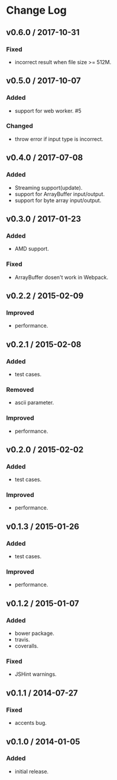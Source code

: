 # Change Log

## v0.6.0 / 2017-10-31
### Fixed
- incorrect result when file size >= 512M.

## v0.5.0 / 2017-10-07
### Added
- support for web worker. #5

### Changed
- throw error if input type is incorrect.

## v0.4.0 / 2017-07-08
### Added
- Streaming support(update).
- support for ArrayBuffer input/output.
- support for byte array input/output.

## v0.3.0 / 2017-01-23
### Added
- AMD support.

### Fixed
- ArrayBuffer dosen't work in Webpack.

## v0.2.2 / 2015-02-09
### Improved
- performance.

## v0.2.1 / 2015-02-08
### Added
- test cases.

### Removed
- ascii parameter.

### Improved
- performance.

## v0.2.0 / 2015-02-02
### Added
- test cases.

### Improved
- performance.

## v0.1.3 / 2015-01-26
### Added
- test cases.

### Improved
- performance.

## v0.1.2 / 2015-01-07
### Added
- bower package.
- travis.
- coveralls.

### Fixed
- JSHint warnings.

## v0.1.1 / 2014-07-27
### Fixed
- accents bug.

## v0.1.0 / 2014-01-05
### Added
- initial release.

